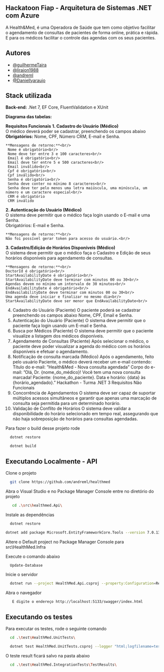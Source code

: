 ## Hackatoon Fiap - Arquitetura de Sistemas .NET com Azure

A Health&Med, é uma Operadora de Saúde que tem como objetivo facilitar o agendamento de consultas de pacientes de forma online, prática e rápida.
E para os médicos facilitar o controle das agendas com os seus pacientes.

## Autores

- [@guilhermeTaira](https://github.com/guilhermeTaira)
- [@lirajon1988](https://github.com/lirajon1988)
- [@andreml](https://github.com/andreml)
- [@Daniellyaraujo](https://github.com/Daniellyaraujo)

## Stack utilizada

**Back-end:** .Net 7, EF Core, FluentValidation e XUnit

**Diagrama das tabelas:** 

**Requisitos Funcionais**
**1. Cadastro do Usuário (Médico)**<br/>
    O médico deverá poder se cadastrar, preenchendo os campos abaixo<br/>
    **Obrigatórios:** Nome, CPF, Número CRM, E-mail e Senha.

    **Mensagens de retorno:**<br/>
     Nome é obrigatório<br/>
     Nome deve ter entre 3 e 100 caracteres<br/>
     Email é obrigatório<br/>
     Email deve ter entre 5 e 500 caracteres<br/>
     Email inválido<br/>
     Cpf é obrigatório<br/>
     Cpf inválido<br/>
     Senha é obrigatória<br/>
     Senha deve conter no mínimo 8 caracteres<br/>
     Senha deve ter pelo menos uma letra maiúscula, uma minúscula, um número e um caractere especial<br/>
     CRM é obrigatório
     CRM inválido

**2. Autenticação do Usuário (Médico)**<br/>
    O sistema deve permitir que o médico faça login usando o E-mail e uma Senha.<br/>
    Obrigatórios: E-mail e Senha.<br/>

    **Mensagens de retorno:**<br/>
    Não foi possível gerar token para acesso do usuário.<br/>
   
**3. Cadastro/Edição de Horários Disponíveis (Médico)**<br/>
    O sistema deve permitir que o médico faça o Cadastro e Edição de seus horários disponíveis para agendamento de consultas.

    **Mensagens de retorno:**<br/>
    DoctorId é obrigatório<br/>
    StartAvailabilityDate é obrigatório<br/>
    StartAvailabilityDate deve terminar com minutos 00 ou 30<br/>
    Agendas devem no mínimo um intervalo de 30 minutos<br/>
    EndAvailabilityDate é obrigatório<br/>
    EndAvailabilityDate deve terminar com minutos 00 ou 30<br/>
    Uma agenda deve iniciar e finalizar no mesmo dia<br/>
    StartAvailabilityDate deve ser menor que EndAvailabilityDate<br/>
    
4. Cadastro do Usuário (Paciente)
    O paciente poderá se cadastrar preenchendo os campos abaixo
    Nome, CPF, Email e Senha.
6. Autenticação do Usuário (Paciente)
O sistema deve permitir que o paciente faça login usando um E-mail e
Senha.
7. Busca por Médicos (Paciente)
O sistema deve permitir que o paciente visualize a listagem dos médicos
disponíveis.
8. Agendamento de Consultas (Paciente)
Após selecionar o médico, o paciente deve poder visualizar a agenda do
médico com os horários disponíveis e efetuar o agendamento.
9. Notificação de consulta marcada (Médico)
Após o agendamento, feito pelo usuário Paciente, o médico deverá
receber um e-mail contendo:
Título do e-mail:
”Health&Med - Nova consulta agendada”
Corpo do e-mail:
”Olá, Dr. {nome_do_médico}!
Você tem uma nova consulta marcada!
Paciente: {nome_do_paciente}.
Data e horário: {data} às {horário_agendado}.”
Hackathon - Turma .NET 3
Requisitos Não Funcionais
1. Concorrência de Agendamentos
O sistema deve ser capaz de suportar múltiplos acessos simultâneos e
garantir que apenas uma marcação de consulta seja permitida para um
determinado horário.
2. Validação de Conflito de Horários
O sistema deve validar a disponibilidade do horário selecionado em tempo
real, assegurando que não haja sobreposição de horários para consultas
agendadas.

Para fazer o build desse projeto rode

```bash
  dotnet restore
```

```bash
  dotnet build
```
## Executando Localmente - API

Clone o projeto

```bash
  git clone https://github.com/andreml/healthmed
```

Abra o Visual Studio e no Package Manager Console entre no diretório do projeto

```bash
   cd .\src\healthmed.Api\
```

Instale as dependências

```bash
  dotnet restore
```

```bash
dotnet add package Microsoft.EntityFrameworkCore.Tools --version 7.0.13
```

Altere o Default project no Package Manager Console para src\HealthMed.Infra

Execute o comando abaixo

```bash
  Update-Database
```

Inicie o servidor

```bash
  dotnet run --project HealthMed.Api.csproj --property:Configuration=Release --port 5133
```

Abra o navegador

```bash
   E digite o endereço http://localhost:5133/swagger/index.html
```

## Executando os testes

Para executar os testes, rode o seguinte comando

```bash
  cd .\test\HealthMed.UnitTests\
```

```bash
  dotnet test HealthMed.UnitTests.csproj --logger "html;logfilename=testResults.html"
```

O teste result ficará salvo na pasta abaixo

```bash
  cd .\test\HealthMed.IntegrationTests\TestResults\
```
